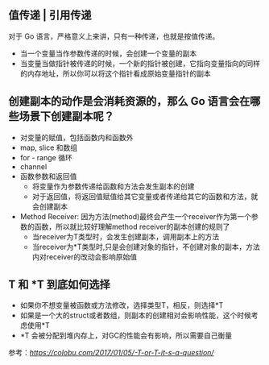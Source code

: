 ## 值传递 | 引用传递
对于 Go 语言，严格意义上来讲，只有一种传递，也就是按值传递。  
- 当一个变量当作参数传递的时候，会创建一个变量的副本
- 当变量当做指针被传递的时候，一个新的指针被创建，它指向变量指向的同样的内存地址，所以你可以将这个指针看成原始变量指针的副本

## 创建副本的动作是会消耗资源的，那么 Go 语言会在哪些场景下创建副本呢？
- 对变量的赋值，包括函数内和函数外
- map, slice 和数组
- for - range 循环
- channel
- 函数参数和返回值
  * 将变量作为参数传递给函数和方法会发生副本的创建
  * 对于返回值，将返回值赋值给其它变量或者传递给其它的函数和方法，就会创建副本
- Method Receiver: 因为方法(method)最终会产生一个receiver作为第一个参数的函数，所以就比较好理解method receiver的副本创建的规则了
  * 当receiver为T类型时，会发生创建副本，调用副本上的方法
  * 当receiver为*T类型时,只是会创建对象的指针，不创建对象的副本，方法内对receiver的改动会影响原始值

## T 和 *T 到底如何选择
- 如果你不想变量被函数或方法修改，选择类型T，相反，则选择*T
- 如果是一个大的struct或者数组，则副本的创建相对会影响性能，这个时候考虑使用*T
- *T 会被分配到堆内存上，对GC的性能会有影响，所以需要自己衡量

参考：*https://colobu.com/2017/01/05/-T-or-T-it-s-a-question/*
